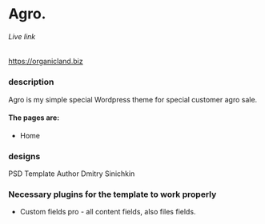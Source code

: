 # Agro.
###### Live link
https://organicland.biz

### description

Agro is my simple special Wordpress theme for special customer agro sale.

#### The pages are:

* Home

### designs
PSD Template Author Dmitry Sinichkin

### Necessary plugins for the template to work properly

* Custom fields pro - all content fields, also files fields.
